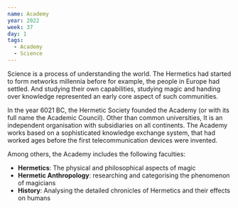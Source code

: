 ```yaml
---
name: Academy
year: 2022
week: 37
day: 1
tags:
  - Academy
  - Science
---
```


Science is a process of understanding the world. The Hermetics had started to
form networks millennia before for example, the people in Europe had settled.
And studying their own capabilities, studying magic and handing over knowledge
represented an early core aspect of such communities.

In the year 6021 BC, the Hermetic Society founded the Academy (or with its full
name the Academic Council). Other than common universities, It is an independent
organisation with subsidiaries on all continents. The Academy works based on a
sophisticated knowledge exchange system, that had worked ages before the first
telecommunication devices were invented.

Among others, the Academy includes the following faculties:

- **Hermetics**: The physical and philosophical aspects of magic
- **Hermetic Anthropology**: researching and categorising the phenomenon of
  magicians
- **History**: Analysing the detailed chronicles of Hermetics and their effects
  on humans
